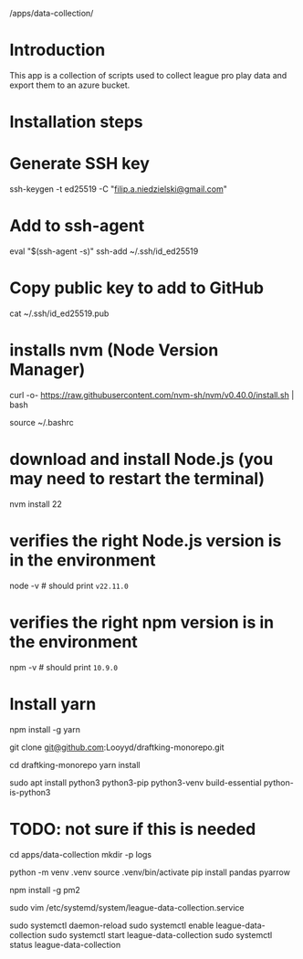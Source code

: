 /apps/data-collection/

# Introduction

This app is a collection of scripts used to collect league pro play data and export them to an azure bucket.

# Installation steps

# Generate SSH key

ssh-keygen -t ed25519 -C "filip.a.niedzielski@gmail.com"

# Add to ssh-agent

eval "$(ssh-agent -s)"
ssh-add ~/.ssh/id_ed25519

# Copy public key to add to GitHub

cat ~/.ssh/id_ed25519.pub

# installs nvm (Node Version Manager)

curl -o- https://raw.githubusercontent.com/nvm-sh/nvm/v0.40.0/install.sh | bash

source ~/.bashrc

# download and install Node.js (you may need to restart the terminal)

nvm install 22

# verifies the right Node.js version is in the environment

node -v # should print `v22.11.0`

# verifies the right npm version is in the environment

npm -v # should print `10.9.0`

# Install yarn

npm install -g yarn

git clone git@github.com:Looyyd/draftking-monorepo.git

cd draftking-monorepo
yarn install

sudo apt install python3 python3-pip python3-venv build-essential python-is-python3

# TODO: not sure if this is needed

cd apps/data-collection
mkdir -p logs

python -m venv .venv
source .venv/bin/activate
pip install pandas pyarrow

npm install -g pm2

sudo vim /etc/systemd/system/league-data-collection.service

sudo systemctl daemon-reload
sudo systemctl enable league-data-collection
sudo systemctl start league-data-collection
sudo systemctl status league-data-collection
